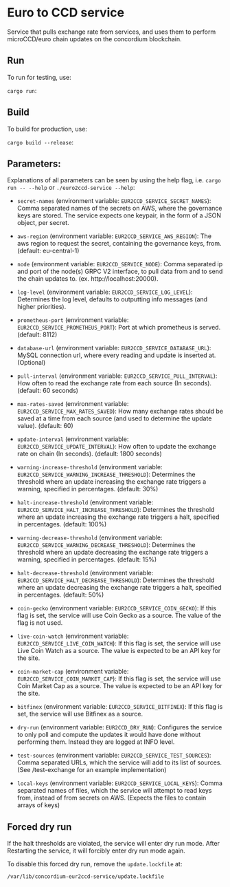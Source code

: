# Euro to CCD service

Service that pulls exchange rate from services, and uses them to perform microCCD/euro chain updates on the concordium blockchain.

##  Run
To run for testing, use:

`cargo run`:

##  Build
To build for production, use:

`cargo build --release`:

## Parameters:
Explanations of all parameters can be seen by using the help flag, i.e. `cargo run -- --help` or `./euro2ccd-service --help`:

- `secret-names` (environment variable: `EUR2CCD_SERVICE_SECRET_NAMES`): Comma separated names of the secrets on AWS, where the governance keys are stored. The service expects one keypair, in the form of a JSON object, per secret.
- `aws-region` (environment variable: `EUR2CCD_SERVICE_AWS_REGION`): The aws region to request the secret, containing the governance keys, from. (default: eu-central-1)
- `node` (environment variable: `EUR2CCD_SERVICE_NODE`): Comma separated ip and
  port of the node(s) GRPC V2 interface, to pull data from and to send the chain updates to. (ex. http://localhost:20000).
- `log-level` (environment variable: `EUR2CCD_SERVICE_LOG_LEVEL`): Determines the log level, defaults to outputting info messages (and higher priorities).
- `prometheus-port` (environment variable: `EUR2CCD_SERVICE_PROMETHEUS_PORT`): Port at which prometheus is served. (default: 8112)
- `database-url` (environment variable: `EUR2CCD_SERVICE_DATABASE_URL`): MySQL connection url, where every reading and update is inserted at. (Optional)
- `pull-interval` (environment variable: `EUR2CCD_SERVICE_PULL_INTERVAL`): How often to read the exchange rate from each source (In seconds). (default: 60 seconds)
- `max-rates-saved` (environment variable: `EUR2CCD_SERVICE_MAX_RATES_SAVED`): How many exchange rates should be saved at a time from each source (and used to determine the update value). (default: 60) 
- `update-interval` (environment variable: `EUR2CCD_SERVICE_UPDATE_INTERVAL`): How often to update the exchange rate on chain (In seconds). (default: 1800 seconds)
- `warning-increase-threshold` (environment variable: `EUR2CCD_SERVICE_WARNING_INCREASE_THRESHOLD`): Determines the threshold where an update increasing the exchange rate triggers a warning, specified in percentages. (default: 30%)
- `halt-increase-threshold` (environment variable: `EUR2CCD_SERVICE_HALT_INCREASE_THRESHOLD`): Determines the threshold where an update increasing the exchange rate triggers a halt, specified in percentages.  (default: 100%)
- `warning-decrease-threshold` (environment variable: `EUR2CCD_SERVICE_WARNING_DECREASE_THRESHOLD`): Determines the threshold where an update decreasing the exchange rate triggers a warning, specified in percentages. (default: 15%)
- `halt-decrease-threshold` (environment variable: `EUR2CCD_SERVICE_HALT_DECREASE_THRESHOLD`): Determines the threshold where an update decreasing the exchange rate triggers a halt, specified in percentages.  (default: 50%)
- `coin-gecko` (environment variable:  `EUR2CCD_SERVICE_COIN_GECKO`): If this flag is set, the service will use Coin Gecko as a source. The value of the flag is not used.
- `live-coin-watch` (environment variable:  `EUR2CCD_SERVICE_LIVE_COIN_WATCH`): If this flag is set, the service will use Live Coin Watch as a source. The value is expected to be an API key for the site.
- `coin-market-cap` (environment variable:  `EUR2CCD_SERVICE_COIN_MARKET_CAP`): If this flag is set, the service will use Coin Market Cap as a source. The value is expected to be an API key for the site.
- `bitfinex` (environment variable:  `EUR2CCD_SERVICE_BITFINEX`): If this flag is set, the service will use Bitfinex as a source.
 
- `dry-run` (environment variable: `EUR2CCD_DRY_RUN`): Configures the service to only poll and compute the updates it would have done
without performing them. Instead they are logged at INFO level.
- `test-sources` (environment variable: `EUR2CCD_SERVICE_TEST_SOURCES`): Comma separated URLs, which the service will add to its list of sources. (See /test-exchange for an example implementation)
- `local-keys` (environment variable: `EUR2CCD_SERVICE_LOCAL_KEYS`): Comma separated names of files, which the service will attempt to read keys from, instead of from secrets on AWS. (Expects the files to contain arrays of keys)


## Forced dry run
If the halt thresholds are violated, the service will enter dry run mode. After Restarting the service, it will forcibly enter dry run mode again.

To disable this forced dry run, remove the `update.lockfile` at:
```
/var/lib/concordium-eur2ccd-service/update.lockfile
```
